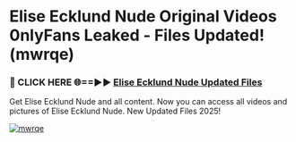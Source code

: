 # Elise Ecklund Nude Original Videos 0nlyFans Leaked - Files Updated! (mwrqe)

<h3>🔴 CLICK HERE 🌐==►► <a href="https://tinyurl.com/y5r63du9" rel="nofollow">Elise Ecklund Nude Updated Files</a></h3>

Get Elise Ecklund Nude and all content. Now you can access all videos and pictures of Elise Ecklund Nude. New Updated Files 2025!

[![mwrqe](https://i.imgur.com/UVo9nyh.gif)](https://tinyurl.com/y5r63du9)